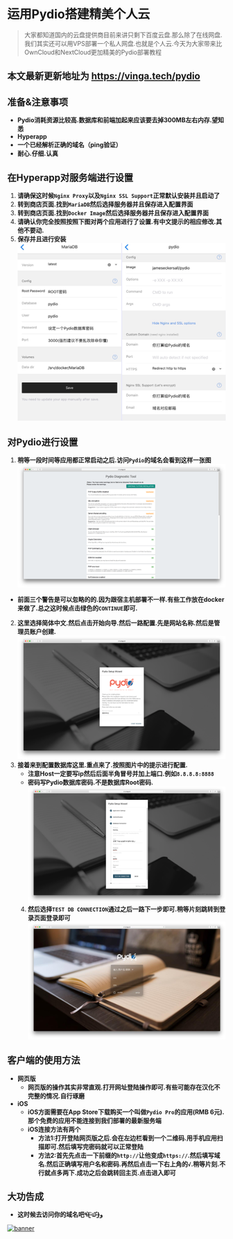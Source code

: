 # 运用Pydio搭建精美个人云




> 大家都知道国内的云盘提供商目前来讲只剩下百度云盘.那么除了在线网盘.我们其实还可以用VPS部署一个私人网盘.也就是个人云.今天为大家带来比OwnCloud和NextCloud更加精美的Pydio部署教程

## 本文最新更新地址为 https://vinga.tech/pydio

## 准备&注意事项

* **Pydio消耗资源比较高.数据库和前端加起来应该要去掉300MB左右内存.望知悉**
* **Hyperapp**
* **一个已经解析正确的域名（ping验证）**
* **耐心.仔细.认真**

## 在Hyperapp对服务端进行设置

1. **请确保这时候`Nginx Proxy`以及`Nginx SSL Support`正常默认安装并且启动了**
2. **转到商店页面.找到`MariaDB`然后选择服务器并且保存进入配置界面**
3. **转到商店页面.找到`Docker Image`然后选择服务器并且保存进入配置界面**
4. **请确认你完全按照按照下图对两个应用进行了设置.有中文提示的相应修改.其他不要动.**
5. **保存并且进行安装**
   ![IMG_1927](./images/pydio-1.jpg)

## 对Pydio进行设置

1. **稍等一段时间等应用都正常启动之后.访问`Pydio`的域名会看到这样一张图**
   ![pydio-2](./images/pydio-2.jpg)
* **前面三个警告是可以忽略的的.因为跟宿主机部署不一样.有些工作放在docker来做了.总之这时候点击绿色的`CONTINUE`即可.**
2. **这里选择简体中文.然后点击开始向导.然后一路配置.先是网站名称.然后是管理员账户创建.**
   ![pydio-2](./images/pydio-3.jpg)  
3. **接着来到配置数据库这里.重点来了.按照图片中的提示进行配置.**
   * **注意Host一定要写ip然后后面半角冒号并加上端口.例如`8.8.8.8:8888`**
   * **密码写Pydio数据库密码.不是数据库Root密码.**
     ![pydio-2](./images/pydio-4.jpg) 
   4. **然后选择`TEST DB CONNECTION`通过之后一路下一步即可.稍等片刻跳转到登录页面登录即可**
     ![pydio-5](./images/pydio-5.jpg)

## 客户端的使用方法

* **网页版**
  * **网页版的操作其实非常直观.打开网址登陆操作即可.有些可能存在汉化不完整的情况.自行琢磨**
* **iOS**
  * **iOS方面需要在App Store下载购买一个叫做`Pydio Pro`的应用(RMB 6元).那个免费的应用不能连接到我们部署的最新服务端**
  * **iOS连接方法有两个**
    * **方法1:打开登陆网页版之后.会在左边栏看到一个二维码.用手机应用扫描即可.然后填写完密码就可以正常登陆**
    * **方法2:首先先点击一下前缀的`http://`让他变成`https://`.然后填写域名.然后正确填写用户名和密码.再然后点击一下右上角的`√`.稍等片刻.不行就点多两下.成功之后会跳转回主页.点击进入即可**

## 大功告成

* **这时候去访问你的域名吧٩(˃̶͈̀௰˂̶͈́)و**

<a href="https://vinga.tech"><img src="https://d.unlimit.fun/design/banner.png" alt="banner" target="_blank"></a>
